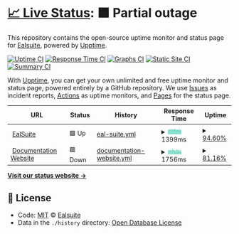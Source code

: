 # [📈 Live Status](https://status.ealsuite.com): <!--live status--> **🟧 Partial outage**

This repository contains the open-source uptime monitor and status page for [Ealsuite](https://ealsuite.com), powered by [Upptime](https://github.com/upptime/upptime).

[![Uptime CI](https://github.com/ealsuite/status/workflows/Uptime%20CI/badge.svg)](https://github.com/ealsuite/status/actions?query=workflow%3A%22Uptime+CI%22)
[![Response Time CI](https://github.com/ealsuite/status/workflows/Response%20Time%20CI/badge.svg)](https://github.com/ealsuite/status/actions?query=workflow%3A%22Response+Time+CI%22)
[![Graphs CI](https://github.com/ealsuite/status/workflows/Graphs%20CI/badge.svg)](https://github.com/ealsuite/status/actions?query=workflow%3A%22Graphs+CI%22)
[![Static Site CI](https://github.com/ealsuite/status/workflows/Static%20Site%20CI/badge.svg)](https://github.com/ealsuite/status/actions?query=workflow%3A%22Static+Site+CI%22)
[![Summary CI](https://github.com/ealsuite/status/workflows/Summary%20CI/badge.svg)](https://github.com/ealsuite/status/actions?query=workflow%3A%22Summary+CI%22)

With [Upptime](https://upptime.js.org), you can get your own unlimited and free uptime monitor and status page, powered entirely by a GitHub repository. We use [Issues](https://github.com/ealsuite/status/issues) as incident reports, [Actions](https://github.com/ealsuite/status/actions) as uptime monitors, and [Pages](https://status.ealsuite.com) for the status page.

<!--start: status pages-->
<!-- This summary is generated by Upptime (https://github.com/upptime/upptime) -->
<!-- Do not edit this manually, your changes will be overwritten -->
<!-- prettier-ignore -->
| URL | Status | History | Response Time | Uptime |
| --- | ------ | ------- | ------------- | ------ |
| <img alt="" src="https://icons.duckduckgo.com/ip3/ealsuite.com.ico" height="13"> [EalSuite](https://ealsuite.com) | 🟩 Up | [eal-suite.yml](https://github.com/ealsuite/status/commits/HEAD/history/eal-suite.yml) | <details><summary><img alt="Response time graph" src="./graphs/eal-suite/response-time-week.png" height="20"> 1399ms</summary><br><a href="https://status.ealsuite.com/history/eal-suite"><img alt="Response time 1515" src="https://img.shields.io/endpoint?url=https%3A%2F%2Fraw.githubusercontent.com%2Fealsuite%2Fstatus%2FHEAD%2Fapi%2Feal-suite%2Fresponse-time.json"></a><br><a href="https://status.ealsuite.com/history/eal-suite"><img alt="24-hour response time 1309" src="https://img.shields.io/endpoint?url=https%3A%2F%2Fraw.githubusercontent.com%2Fealsuite%2Fstatus%2FHEAD%2Fapi%2Feal-suite%2Fresponse-time-day.json"></a><br><a href="https://status.ealsuite.com/history/eal-suite"><img alt="7-day response time 1399" src="https://img.shields.io/endpoint?url=https%3A%2F%2Fraw.githubusercontent.com%2Fealsuite%2Fstatus%2FHEAD%2Fapi%2Feal-suite%2Fresponse-time-week.json"></a><br><a href="https://status.ealsuite.com/history/eal-suite"><img alt="30-day response time 1446" src="https://img.shields.io/endpoint?url=https%3A%2F%2Fraw.githubusercontent.com%2Fealsuite%2Fstatus%2FHEAD%2Fapi%2Feal-suite%2Fresponse-time-month.json"></a><br><a href="https://status.ealsuite.com/history/eal-suite"><img alt="1-year response time 1505" src="https://img.shields.io/endpoint?url=https%3A%2F%2Fraw.githubusercontent.com%2Fealsuite%2Fstatus%2FHEAD%2Fapi%2Feal-suite%2Fresponse-time-year.json"></a></details> | <details><summary><a href="https://status.ealsuite.com/history/eal-suite">94.60%</a></summary><a href="https://status.ealsuite.com/history/eal-suite"><img alt="All-time uptime 99.15%" src="https://img.shields.io/endpoint?url=https%3A%2F%2Fraw.githubusercontent.com%2Fealsuite%2Fstatus%2FHEAD%2Fapi%2Feal-suite%2Fuptime.json"></a><br><a href="https://status.ealsuite.com/history/eal-suite"><img alt="24-hour uptime 70.17%" src="https://img.shields.io/endpoint?url=https%3A%2F%2Fraw.githubusercontent.com%2Fealsuite%2Fstatus%2FHEAD%2Fapi%2Feal-suite%2Fuptime-day.json"></a><br><a href="https://status.ealsuite.com/history/eal-suite"><img alt="7-day uptime 94.60%" src="https://img.shields.io/endpoint?url=https%3A%2F%2Fraw.githubusercontent.com%2Fealsuite%2Fstatus%2FHEAD%2Fapi%2Feal-suite%2Fuptime-week.json"></a><br><a href="https://status.ealsuite.com/history/eal-suite"><img alt="30-day uptime 95.70%" src="https://img.shields.io/endpoint?url=https%3A%2F%2Fraw.githubusercontent.com%2Fealsuite%2Fstatus%2FHEAD%2Fapi%2Feal-suite%2Fuptime-month.json"></a><br><a href="https://status.ealsuite.com/history/eal-suite"><img alt="1-year uptime 98.58%" src="https://img.shields.io/endpoint?url=https%3A%2F%2Fraw.githubusercontent.com%2Fealsuite%2Fstatus%2FHEAD%2Fapi%2Feal-suite%2Fuptime-year.json"></a></details>
| <img alt="" src="https://icons.duckduckgo.com/ip3/ealsuite.com.ico" height="13"> [Documentation Website](https://ealsuite.com/documentation) | 🟥 Down | [documentation-website.yml](https://github.com/ealsuite/status/commits/HEAD/history/documentation-website.yml) | <details><summary><img alt="Response time graph" src="./graphs/documentation-website/response-time-week.png" height="20"> 1756ms</summary><br><a href="https://status.ealsuite.com/history/documentation-website"><img alt="Response time 1161" src="https://img.shields.io/endpoint?url=https%3A%2F%2Fraw.githubusercontent.com%2Fealsuite%2Fstatus%2FHEAD%2Fapi%2Fdocumentation-website%2Fresponse-time.json"></a><br><a href="https://status.ealsuite.com/history/documentation-website"><img alt="24-hour response time 5719" src="https://img.shields.io/endpoint?url=https%3A%2F%2Fraw.githubusercontent.com%2Fealsuite%2Fstatus%2FHEAD%2Fapi%2Fdocumentation-website%2Fresponse-time-day.json"></a><br><a href="https://status.ealsuite.com/history/documentation-website"><img alt="7-day response time 1756" src="https://img.shields.io/endpoint?url=https%3A%2F%2Fraw.githubusercontent.com%2Fealsuite%2Fstatus%2FHEAD%2Fapi%2Fdocumentation-website%2Fresponse-time-week.json"></a><br><a href="https://status.ealsuite.com/history/documentation-website"><img alt="30-day response time 1473" src="https://img.shields.io/endpoint?url=https%3A%2F%2Fraw.githubusercontent.com%2Fealsuite%2Fstatus%2FHEAD%2Fapi%2Fdocumentation-website%2Fresponse-time-month.json"></a><br><a href="https://status.ealsuite.com/history/documentation-website"><img alt="1-year response time 1214" src="https://img.shields.io/endpoint?url=https%3A%2F%2Fraw.githubusercontent.com%2Fealsuite%2Fstatus%2FHEAD%2Fapi%2Fdocumentation-website%2Fresponse-time-year.json"></a></details> | <details><summary><a href="https://status.ealsuite.com/history/documentation-website">81.16%</a></summary><a href="https://status.ealsuite.com/history/documentation-website"><img alt="All-time uptime 99.00%" src="https://img.shields.io/endpoint?url=https%3A%2F%2Fraw.githubusercontent.com%2Fealsuite%2Fstatus%2FHEAD%2Fapi%2Fdocumentation-website%2Fuptime.json"></a><br><a href="https://status.ealsuite.com/history/documentation-website"><img alt="24-hour uptime 0.00%" src="https://img.shields.io/endpoint?url=https%3A%2F%2Fraw.githubusercontent.com%2Fealsuite%2Fstatus%2FHEAD%2Fapi%2Fdocumentation-website%2Fuptime-day.json"></a><br><a href="https://status.ealsuite.com/history/documentation-website"><img alt="7-day uptime 81.16%" src="https://img.shields.io/endpoint?url=https%3A%2F%2Fraw.githubusercontent.com%2Fealsuite%2Fstatus%2FHEAD%2Fapi%2Fdocumentation-website%2Fuptime-week.json"></a><br><a href="https://status.ealsuite.com/history/documentation-website"><img alt="30-day uptime 92.58%" src="https://img.shields.io/endpoint?url=https%3A%2F%2Fraw.githubusercontent.com%2Fealsuite%2Fstatus%2FHEAD%2Fapi%2Fdocumentation-website%2Fuptime-month.json"></a><br><a href="https://status.ealsuite.com/history/documentation-website"><img alt="1-year uptime 98.34%" src="https://img.shields.io/endpoint?url=https%3A%2F%2Fraw.githubusercontent.com%2Fealsuite%2Fstatus%2FHEAD%2Fapi%2Fdocumentation-website%2Fuptime-year.json"></a></details>

<!--end: status pages-->

[**Visit our status website →**](https://status.ealsuite.com)

## 📄 License

- Code: [MIT](./LICENSE) © [Ealsuite](https://ealsuite.com)
- Data in the `./history` directory: [Open Database License](https://opendatacommons.org/licenses/odbl/1-0/)
